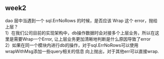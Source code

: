 ## week2
dao 层中当遇到一个 sql.ErrNoRows 的时候，是否应该 Wrap 这个 error，抛给上层？  
1）在我们公司目前的实现架构中，db操作数据时会对接多个上层业务，所以在这里是需要Wrap一个Error,
让上层业务更加清晰地判断是什么原因导致了error  
2）如果在同一个模块内进行db的操作，对于sql.ErrNoRows可以使用wrapWithMsg添加一些query相关的信息
向上抛出，对于其他err可以直接wrap.